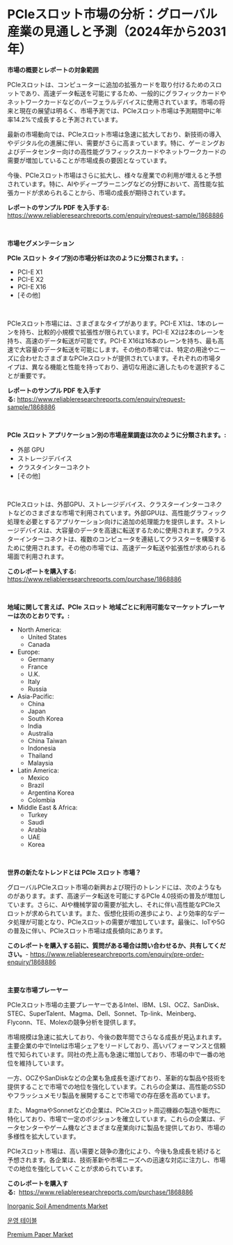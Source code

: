 <p><h1>PCIeスロット市場の分析：グローバル産業の見通しと予測（2024年から2031年）</h1></p><p><strong>市場の概要とレポートの対象範囲</strong></p>
<p><p>PCIeスロットは、コンピューターに追加の拡張カードを取り付けるためのスロットであり、高速データ転送を可能にするため、一般的にグラフィックカードやネットワークカードなどのパーフェラルデバイスに使用されています。市場の将来と現在の展望は明るく、市場予測では、PCIeスロット市場は予測期間中に年率14.2%で成長すると予測されています。</p><p>最新の市場動向では、PCIeスロット市場は急速に拡大しており、新技術の導入やデジタル化の進展に伴い、需要がさらに高まっています。特に、ゲーミングおよびデータセンター向けの高性能グラフィックスカードやネットワークカードの需要が増加していることが市場成長の要因となっています。</p><p>今後、PCIeスロット市場はさらに拡大し、様々な産業での利用が増えると予想されています。特に、AIやディープラーニングなどの分野において、高性能な拡張カードが求められることから、市場の成長が期待されています。</p></p>
<p><strong>レポートのサンプル PDF を入手する:</strong> <a href="https://www.reliableresearchreports.com/enquiry/request-sample/1868886">https://www.reliableresearchreports.com/enquiry/request-sample/1868886</a></p>
<p>&nbsp;</p>
<p><strong>市場セグメンテーション</strong></p>
<p><strong>PCIe スロット タイプ別の市場分析は次のように分類されます。:</strong></p>
<p><ul><li>PCI-E X1</li><li>PCI-E X2</li><li>PCI-E X16</li><li>[その他]</li></ul></p>
<p>&nbsp;</p>
<p><p>PCIeスロット市場には、さまざまなタイプがあります。PCI-E X1は、1本のレーンを持ち、比較的小規模で拡張性が限られています。PCI-E X2は2本のレーンを持ち、高速のデータ転送が可能です。PCI-E X16は16本のレーンを持ち、最も高速で大容量のデータ転送を可能にします。その他の市場では、特定の用途やニーズに合わせたさまざまなPCIeスロットが提供されています。それぞれの市場タイプは、異なる機能と性能を持っており、適切な用途に適したものを選択することが重要です。</p></p>
<p><strong>レポートのサンプル PDF を入手する:</strong>&nbsp;<a href="https://www.reliableresearchreports.com/enquiry/request-sample/1868886">https://www.reliableresearchreports.com/enquiry/request-sample/1868886</a></p>
<p>&nbsp;</p>
<p><strong> PCIe スロット アプリケーション別の市場産業調査は次のように分類されます。:</strong></p>
<p><ul><li>外部 GPU</li><li>ストレージデバイス</li><li>クラスタインターコネクト</li><li>[その他]</li></ul></p>
<p>&nbsp;</p>
<p><p>PCIeスロットは、外部GPU、ストレージデバイス、クラスターインターコネクトなどのさまざまな市場で利用されています。外部GPUは、高性能グラフィック処理を必要とするアプリケーション向けに追加の処理能力を提供します。ストレージデバイスは、大容量のデータを高速に転送するために使用されます。クラスターインターコネクトは、複数のコンピュータを連結してクラスターを構築するために使用されます。その他の市場では、高速データ転送や拡張性が求められる場面で利用されます。</p></p>
<p><strong>このレポートを購入する:</strong>&nbsp; <a href="https://www.reliableresearchreports.com/purchase/1868886">https://www.reliableresearchreports.com/purchase/1868886</a></p>
<p>&nbsp;</p>
<p><strong>地域に関して言えば、PCIe スロット 地域ごとに利用可能なマーケットプレーヤーは次のとおりです。:</strong></p>
<p><ul>
    <li>
        North America:
        <ul>
            <li>United States</li>
            <li>Canada</li>
        </ul>
    </li>
    <li>
        Europe:
        <ul>
            <li>Germany</li>
            <li>France</li>
            <li>U.K.</li>
            <li>Italy</li>
            <li>Russia</li>
        </ul>
    </li>
    <li>
        Asia-Pacific:
        <ul>
            <li>China</li>
            <li>Japan</li>
            <li>South Korea</li>
            <li>India</li>
            <li>Australia</li>
            <li>China Taiwan</li>
            <li>Indonesia</li>
            <li>Thailand</li>
            <li>Malaysia</li>
        </ul>
    </li>
    <li>
        Latin America:
        <ul>
            <li>Mexico</li>
            <li>Brazil</li>
            <li>Argentina Korea</li>
            <li>Colombia</li>
        </ul>
    </li>
    <li>
        Middle East & Africa:
        <ul>
            <li>Turkey</li>
            <li>Saudi</li>
            <li>Arabia</li>
            <li>UAE</li>
            <li>Korea</li>
        </ul>
    </li>
    </ul></p>
<p>&nbsp;</p>
<p><strong>世界の新たなトレンドとは PCIe スロット 市場？</strong></p>
<p><p>グローバルPCIeスロット市場の新興および現行のトレンドには、次のようなものがあります。まず、高速データ転送を可能にするPCIe 4.0技術の普及が増加しています。さらに、AIや機械学習の需要が拡大し、それに伴い高性能なPCIeスロットが求められています。また、仮想化技術の進歩により、より効率的なデータ処理が可能となり、PCIeスロットの需要が増加しています。最後に、IoTや5Gの普及に伴い、PCIeスロット市場は成長傾向にあります。</p></p>
<p><strong>このレポートを購入する前に、質問がある場合は問い合わせるか、共有してください。</strong>- <a href="https://www.reliableresearchreports.com/enquiry/pre-order-enquiry/1868886">https://www.reliableresearchreports.com/enquiry/pre-order-enquiry/1868886</a></p>
<p>&nbsp;</p>
<p><strong>主要な市場プレーヤー</strong></p>
<p><p>PCIeスロット市場の主要プレーヤーであるIntel、IBM、LSI、OCZ、SanDisk、STEC、SuperTalent、Magma、Dell、Sonnet、Tp-link、Meinberg、Flyconn、TE、Molexの競争分析を提供します。 </p><p>市場規模は急速に拡大しており、今後の数年間でさらなる成長が見込まれます。主要企業の中でIntelは市場シェアをリードしており、高いパフォーマンスと信頼性で知られています。同社の売上高も急速に増加しており、市場の中で一番の地位を維持しています。</p><p>一方、OCZやSanDiskなどの企業も急成長を遂げており、革新的な製品や技術を提供することで市場での地位を強化しています。これらの企業は、高性能のSSDやフラッシュメモリ製品を展開することで市場での存在感を高めています。</p><p>また、MagmaやSonnetなどの企業は、PCIeスロット周辺機器の製造や販売に特化しており、市場で一定のポジションを確立しています。これらの企業は、データセンターやゲーム機などさまざまな産業向けに製品を提供しており、市場の多様性を拡大しています。</p><p>PCIeスロット市場は、高い需要と競争の激化により、今後も急成長を続けると予想されます。各企業は、技術革新や市場ニーズへの迅速な対応に注力し、市場での地位を強化していくことが求められています。</p></p>
<p><strong>このレポートを購入する:</strong>&nbsp;&nbsp;<a href="https://www.reliableresearchreports.com/purchase/1868886">https://www.reliableresearchreports.com/purchase/1868886</a></p>
<p><p><a href="https://five-trouble-98a.notion.site/Inorganic-Soil-Amendments-Market-Research-Report-Forecasted-for-Period-from-2024-2031-by-Market-T-81bcab00d8d848b79a7fa292fde99a3d">Inorganic Soil Amendments Market</a></p><p><a href="https://medium.com/@sheldondtickinson9867/%EC%9A%B4%EC%98%81-%ED%85%8C%EC%9D%B4%EB%B8%94-%EC%8B%9C%EC%9E%A5-%EC%9D%B8%EC%82%AC%EC%9D%B4%ED%8A%B8-%EC%8B%9C%EC%9E%A5-%EB%8F%99%ED%96%A5-%EC%84%B1%EC%9E%A5-2024%EB%85%84%EB%B6%80%ED%84%B0-2031%EB%85%84%EA%B9%8C%EC%A7%80-%EC%98%88%EC%B8%A1-operating-tables-market-insight-%EC%8B%9C%EC%9E%A5-%EB%8F%99%ED%96%A5-%EC%84%B1%EC%9E%A5-2024%EB%85%84%EB%B6%80%ED%84%B0-3cbee2c70ddb">운영 테이블</a></p><p><a href="https://github.com/Sarissaschmalingtr6fz2739/Market-Research-Report-List-1/blob/main/premium-paper-market.md">Premium Paper Market</a></p></p>